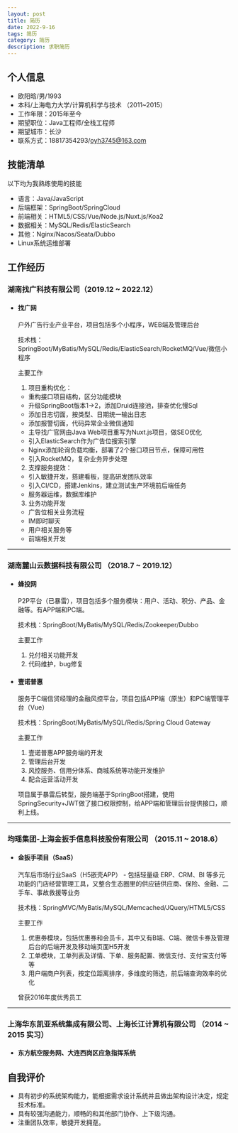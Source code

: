 ```yaml
---
layout: post
title: 简历
date: 2022-9-16
tags: 简历
category: 简历
description: 求职简历
---
```


## 个人信息

- 欧阳晗/男/1993
- 本科/上海电力大学/计算机科学与技术 （2011~2015）
- 工作年限：2015年至今
- 期望职位：Java工程师/全栈工程师
- 期望城市：长沙
- 联系方式：18817354293/oyh3745@163.com

## 技能清单

以下均为我熟练使用的技能

- 语言：Java/JavaScript
- 后端框架：SpringBoot/SpringCloud
- 前端相关：HTML5/CSS/Vue/Node.js/Nuxt.js/Koa2
- 数据相关：MySQL/Redis/ElasticSearch
- 其他：Nginx/Nacos/Seata/Dubbo
- Linux系统运维部署

## 工作经历

### 湖南找广科技有限公司（2019.12 ~ 2022.12）

- #### 找广网
    户外广告行业产业平台，项目包括多个小程序，WEB端及管理后台

    技术栈：SpringBoot/MyBatis/MySQL/Redis/ElasticSearch/RocketMQ/Vue/微信小程序

    主要工作
    1. 项目重构优化：
    - 重构接口项目结构，区分功能模块
    - 升级SpringBoot版本1->2，添加Druid连接池，排查优化慢Sql
    - 添加日志切面，按类型、日期统一输出日志
    - 添加报警切面，代码异常企业微信通知
    - 主导找广官网由Java Web项目重写为Nuxt.js项目，做SEO优化
    - 引入ElasticSearch作为广告位搜索引擎
    - Nginx添加轮询负载均衡，部署了2个接口项目节点，保障可用性
    - 引入RocketMQ，复杂业务异步处理
    2. 支撑服务提效：
    - 引入敏捷开发，搭建看板，提高研发团队效率
    - 引入CI/CD，搭建Jenkins，建立测试生产环境前后端任务
	- 服务器运维，数据库维护
    3. 业务功能开发
	- 广告位相关业务流程
	- IM即时聊天
	- 用户相关服务等
    - 前端相关开发

---
### 湖南麓山云数据科技有限公司 （2018.7 ~ 2019.12）

- #### 蜂投网
    P2P平台（已暴雷），项目包括多个服务模块：用户、活动、积分、产品、金融等。有APP端和PC端。

    技术栈：SpringBoot/MyBatis/MySQL/Redis/Zookeeper/Dubbo

    主要工作
    1. 兑付相关功能开发
    2. 代码维护，bug修复

- #### 壹诺普惠
    服务于C端信贷经理的金融风控平台，项目包括APP端（原生）和PC端管理平台（Vue）

    技术栈：SpringBoot/MyBatis/MySQL/Redis/Spring Cloud Gateway

    主要工作
    1. 壹诺普惠APP服务端的开发
    2. 管理后台开发
    3. 风控服务、信用分体系、商城系统等功能开发维护
    4. 配合运营活动开发

    项目属于暴雷后转型，服务端基于SpringBoot搭建，使用SpringSecurity+JWT做了接口权限控制，给APP端和管理后台提供接口，顺利上线。

---
### 均瑶集团-上海金扳手信息科技股份有限公司 （2015.11 ~ 2018.6）

- #### 金扳手项目（SaaS）
    汽车后市场行业SaaS（H5嵌壳APP） - 包括轻量级 ERP、CRM、BI 等多元功能的门店经营管理工具，又整合生态圈里的供应链供应商、保险、金融、二手车、事故救援等业务

    技术栈：SpringMVC/MyBatis/MySQL/Memcached/JQuery/HTML5/CSS

    主要工作
    1. 优惠券模块，包括优惠券和会员卡，其中又有B端、C端、微信卡券及管理后台的后端开发及移动端页面H5开发
    2. 工单模块，工单列表及详情、下单、服务配置、微信支付、支付宝支付等等
    3. 用户端商户列表，按定位距离排序，多维度的筛选，前后端查询效率的优化

    曾获2016年度优秀员工

---
### 上海华东凯亚系统集成有限公司、上海长江计算机有限公司 （2014 ~ 2015 实习）

- #### 东方航空服务网、大连西岗区应急指挥系统

## 自我评价
- 具有初步的系统架构能力，能根据需求设计系统并且做出架构设计决定，规定技术标准。
- 具有较强沟通能力，顺畅的和其他部门协作、上下级沟通。
- 注重团队效率，敏捷开发拥趸。
